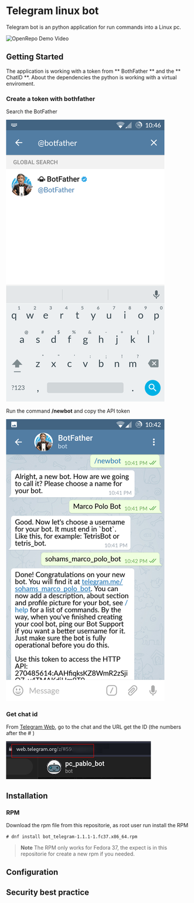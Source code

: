 # Telegram linux bot
Telegram bot is an python application for run commands into a Linux pc.


![OpenRepo Demo Video](https://github.com/jhernandez26/fedora_bot/blob/developer/documentacion/img/demo.gif?raw=true)

## Getting Started
The application is working with a token from ** BothFather ** and the ** ChatID **. About the dependencies the python is working with a virtual enviroment.

### Create a token with bothfather
Search the BotFather    


![BotFather search](https://github.com/jhernandez26/fedora_bot/blob/developer/documentacion/img/telegram_1.png)

Run the command **/newbot** and copy the API token

![BotFather search](https://github.com/jhernandez26/fedora_bot/blob/developer/documentacion/img/telegram_3.png)

### Get chat id
From [Telegram Web](https://web.telegram.org/z/), go to the chat and the URL get the ID (the numbers after the # )

![Chat ID](https://github.com/jhernandez26/fedora_bot/blob/developer/documentacion/img/chat_id.png)



## Installation
### RPM
Download the rpm file from this repositorie, as root user run install the RPM

    # dnf install bot_telegram-1.1.1-1.fc37.x86_64.rpm

>**Note**
>The RPM only works for Fedora 37, the expect is in this repositorie for create a new rpm if you needed.
## Configuration
## Security best practice
